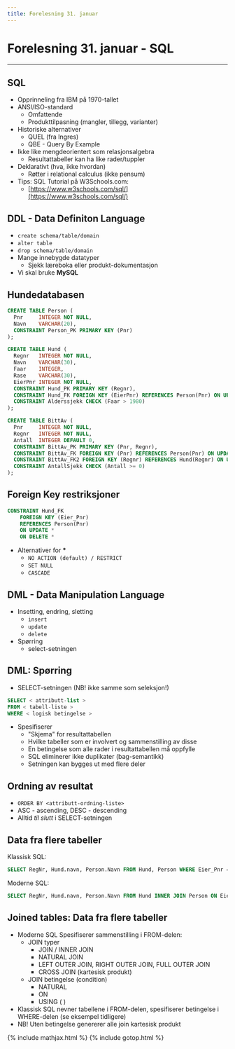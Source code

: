 ```yaml
---
title: Forelesning 31. januar
---
```


# Forelesning 31. januar - SQL

---

## SQL
- Opprinneling fra IBM på 1970-tallet
- ANSI/ISO-standard
  - Omfattende
  - Produkttilpasning (mangler, tillegg, varianter)
- Historiske alternativer
  - QUEL (fra Ingres)
  - QBE - Query By Example
- Ikke like mengdeorientert som relasjonsalgebra
  - Resultattabeller kan ha like rader/tuppler
- Deklarativt (hva, ikke hvordan)
  - Røtter i relational calculus (ikke pensum)
- Tips: SQL Tutorial på W3Schools.com:
  - [https://www.w3schools.com/sql/](https://www.w3schools.com/sql/)

## DDL - Data Definiton Language
- `create schema/table/domain`
- `alter table`
- `drop schema/table/domain`
- Mange innebygde datatyper
  - Sjekk læreboka eller produkt-dokumentasjon
- Vi skal bruke __MySQL__

## Hundedatabasen

```SQL
CREATE TABLE Person (
  Pnr     INTEGER NOT NULL,
  Navn    VARCHAR(20),
  CONSTRAINT Person_PK PRIMARY KEY (Pnr)
);

CREATE TABLE Hund (
  Regnr   INTEGER NOT NULL,
  Navn    VARCHAR(30),
  Faar    INTEGER,
  Rase    VARCHAR(30),
  EierPnr INTEGER NOT NULL,
  CONSTRAINT Hund_PK PRIMARY KEY (Regnr),
  CONSTRAINT Hund_FK FOREIGN KEY (EierPnr) REFERENCES Person(Pnr) ON UPDATE CASCADE ON DELETE NO ACTION,
  CONSTRAINT Alderssjekk CHECK (Faar > 1980)
);

CREATE TABLE BittAv (
  Pnr     INTEGER NOT NULL,
  Regnr   INTEGER NOT NULL,
  Antall  INTEGER DEFAULT 0,
  CONSTRAINT BittAv_PK PRIMARY KEY (Pnr, Regnr),
  CONSTRAINT BittAv_FK FOREIGN KEY (Pnr) REFERENCES Person(Pnr) ON UPDATE CASCADE ON DELETE CASCADE,
  CONSTRAINT BittAv_FK2 FOREIGN KEY (Regnr) REFERENCES Hund(Regnr) ON UPDATE CASCADE ON DELETE CASCADE,
  CONSTRAINT AntallSjekk CHECK (Antall >= 0)
);

```
## Foreign Key restriksjoner
```SQL
CONSTRAINT Hund_FK
    FOREIGN KEY (Eier_Pnr)
    REFERENCES Person(Pnr)
    ON UPDATE *
    ON DELETE *
```
- Alternativer for __\*__
  - `NO ACTION (default) / RESTRICT`
  - `SET NULL`
  - `CASCADE`

## DML - Data Manipulation Language
- Insetting, endring, sletting
  - `insert`
  - `update`
  - `delete`
- Spørring
  - select-setningen

## DML: Spørring
- SELECT-setningen (NB! ikke samme som seleksjon!)
```SQL
SELECT < attributt-list >
FROM < tabell-liste >
WHERE < logisk betingelse >
```
- Spesifiserer
  - "Skjema" for resultattabellen
  - Hvilke tabeller som er involvert og sammenstilling av disse
  - En betingelse som alle rader i resultattabellen må oppfylle
  - SQL eliminerer ikke duplikater (bag-semantikk)
  - Setningen kan bygges ut med flere deler

## Ordning av resultat
- `ORDER BY <attributt-ordning-liste>`
- ASC - ascending, DESC - descending
- Alltid _til slutt_ i SELECT-setningen

## Data fra flere tabeller
Klassisk SQL:
```SQL
SELECT RegNr, Hund.navn, Person.Navn FROM Hund, Person WHERE Eier_Pnr = Pnr
```

Moderne SQL:
```SQL
SELECT RegNr, Hund.navn, Person.Navn FROM Hund INNER JOIN Person ON Eier_Pnr = Pnr
```

## Joined tables: Data fra flere tabeller
- Moderne SQL Spesifiserer sammenstilling i FROM-delen:
  - JOIN typer
    - JOIN / INNER JOIN
    - NATURAL JOIN
    - LEFT OUTER JOIN, RIGHT OUTER JOIN, FULL OUTER JOIN
    - CROSS JOIN (kartesisk produkt)
  - JOIN betingelse (condition)
    - NATURAL
    - ON <logisk betingelse>
    - USING ( <attributtliste> )
- Klassisk SQL nevner tabellene i FROM-delen, spesifiserer  betingelse i WHERE-delen (se eksempel tidligere)
- NB! Uten betingelse genererer alle join kartesisk produkt




{% include mathjax.html %}
{% include gotop.html %}

